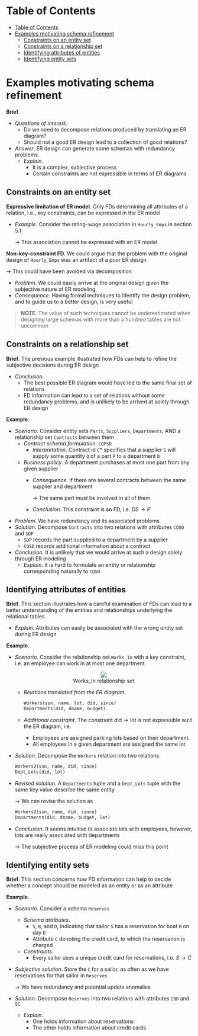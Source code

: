 <!-- TOC titleSize:1 tabSpaces:2 depthFrom:1 depthTo:6 withLinks:1 updateOnSave:1 orderedList:0 skip:0 title:1 charForUnorderedList:* -->
# Table of Contents
- [Table of Contents](#table-of-contents)
- [Examples motivating schema refinement](#examples-motivating-schema-refinement)
  - [Constraints on an entity set](#constraints-on-an-entity-set)
  - [Constraints on a relationship set](#constraints-on-a-relationship-set)
  - [Identifying attributes of entities](#identifying-attributes-of-entities)
  - [Identifying entity sets](#identifying-entity-sets)
<!-- /TOC -->

# Examples motivating schema refinement
**Brief**.
* *Questions of interest*. 
    * Do we need to decompose relations produced by translating an ER diagram?
    * Should not a good ER design lead to a collection of good relations?
* *Answer*. ER design can generate some schemas with redundancy problems
    * *Explain*. 
        * It is a complex, subjective process
        * Certain constraints are not expressible in terms of ER diagrams

## Constraints on an entity set
**Expressive limitation of ER model**. Only FDs determining all attributes of a relation, i.e., key constraints, can be expressed in the ER model
* *Example*. Consider the rating-wage association in `Hourly_Emps` in section 5.1

    $\to$ This association cannot be expressed with an ER model

**Non-key-constraint FD**. We could argue that the problem with the original design of `Hourly_Emps` was an artifact of a poor ER design

$\to$ This could have been avoided via decomposition
* *Problem*. We could easily arrive at the original design given the subjective nature of ER modeling
* *Consequence*. Having formal techniques to identify the design problem, and to guide us to a better design, is very
useful

>**NOTE**. The value of such techniques cannot be underestimated when designing large schemas with more than a hundred tables are not uncommon

## Constraints on a relationship set
**Brief**. The previous example illustrated how FDs can help to refine the subjective decisions during ER design
* *Conclusion*.
    * The best possible ER diagram would have led to the same final set of relations
    * FD information can lead to a set of relations without some redundancy problems, and is unlikely to be arrived at solely through ER design

**Example**. 
* *Scenario*. Consider entity sets `Parts`, `Suppliers`, `Departments`, AND a relationship set `Contracts` between them
    * *Contract schema formulation*. `CQPSD`
        * *Interpretation*.  Contract id `C`* specifies that a supplier `S` will supply some quantity `Q` of a part `P` to a department `D`
    * *Business policy*. A department purchases at most one part from any given supplier
        * *Consequence*. If there are several contracts between the same supplier and department
            
            $\to$ The same part must be involved in all of them
        * *Conclusion*. This constraint is an FD, i.e. $DS \to P$
* *Problem*. We have redundancy and its associated problems
* *Solution*. Decompose `Contracts` into two relations with attributes `CQSD` and `SDP`
    * `SDP` records the part supplied to a department by a supplier
    * `CQSD` records additional information about a contract
* *Conclusion*. It is unlikely that we would arrive at such a design solely through ER modeling
    * *Explain*. It is hard to formulate an entity or relationship corresponding naturally to `CQSD`

## Identifying attributes of entities
**Brief**. This section illustrates how a careful examination of FDs can lead to a better understanding of the entities and relationships underlying the relational tables
* *Explain*. Attributes can easily be associated with the wrong entity set during ER design

**Example**.
* *Scenario*. Consider the relationship set `Works_In` with a key constraint, i.e. an employee can work in at most one department

    <div style="text-align:center">
        <img src="https://i.imgur.com/BfABmS9.png">
        <figcaption>Works_In relationship set</figcaption>
    </div>

    * *Relations translated from the ER diagram*.

        ```sql
        Workers(ssn, name, lot, did, since)
        Departments(did, dname, budget)
        ```

    * *Additional constraint*. The constraint $\text{did}\to\text{lot}$ is not expressible w.r.t the ER diagram, i.e.
        * Employees are assigned parking lots based on their department
        * All employees in a given department are assigned the same lot
* *Solution*. Decompose the `Workers` relation into two relations

    ```sql
    Workers2(ssn, name, did, since)
    Dept_Lots(did, lot)
    ```

* *Revised solution*. A `Departments` tuple and a `Dept_Lots` tuple with the same key value describe the same entity

    $\to$ We can revise the solution as

    ```sql
    Workers2(ssn, name, did, since)
    Departments(did, dname, budget, lot)
    ```

* *Conclusion*. It seems intuitive to associate lots with employees, however, lots are really associated with departments

    $\to$ The subjective process of ER modeling could miss this point

## Identifying entity sets
**Brief**. This section concerns how FD information can help to decide whether a concept should be modeled as an entity or as an attribute

**Example**.
* *Scenario*. Consider a schema `Reserves`
    * *Schema attributes*.
        * `S`, `B`, and `D`, indicating that sailor `S` has a reservation for boat `B` on day `D`
        * Attribute `C` denoting the credit card, to which the reservation is charged
    * *Constraints*.
        * Every sailor uses a unique credit card for reservations, i.e. $S \to C$
* *Subjective solution*. Store the `C` for a sailor, as often as we have reservations for that
sailor in `Reserves`
    
    $\to$ We have redundancy and potential update anomalies
* *Solution*. Decompose `Reserves` into two relations with attributes `SBD` and `SC`
    * *Explain*. 
        * One holds information about reservations
        * The other holds information about credit cards